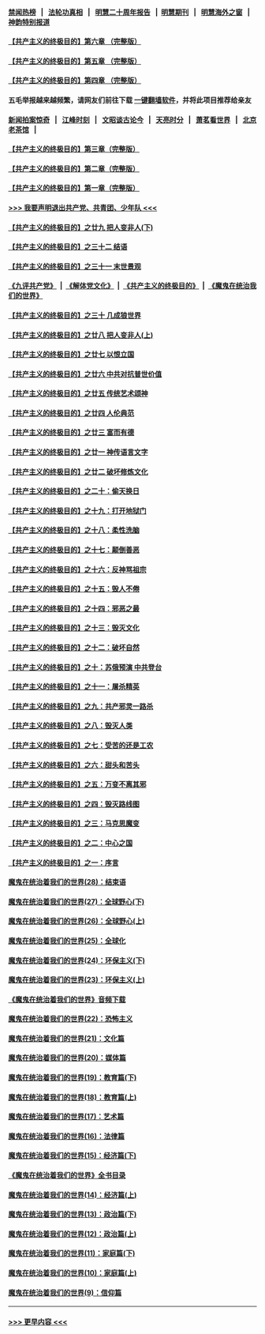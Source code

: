 #### [禁闻热榜](热点新闻.md?=0)  &nbsp;&nbsp;|&nbsp;&nbsp; [法轮功真相](https://github.com/gfw-breaker/truth/blob/master/README.md?=0) &nbsp;&nbsp;|&nbsp;&nbsp; [明慧二十周年报告](https://github.com/gfw-breaker/mh-reports/blob/master/README.md?=0) &nbsp;&nbsp;|&nbsp;&nbsp;[明慧期刊](https://github.com/gfw-breaker/mh-qikan) &nbsp;&nbsp;|&nbsp;&nbsp; [明慧海外之窗](https://github.com/gfw-breaker/mh-news/blob/master/README.md?=0) &nbsp;&nbsp;|&nbsp;&nbsp; [神韵特别报道](https://github.com/gfw-breaker/mh-news/blob/master/shenyun.md?=0)
#### [【共产主义的终极目的】第六章 （完整版）](../pages/nsc422/n11428913.md?t=03060231) 
#### [【共产主义的终极目的】第五章 （完整版）](../pages/nsc422/n11428912.md?t=03060231) 
#### [【共产主义的终极目的】第四章 （完整版）](../pages/nsc422/n11428907.md?t=03060231) 
#### 五毛举报越来越频繁，请网友们前往下载 [一键翻墙软件](https://github.com/gfw-breaker/ssr-accounts)，并将此项目推荐给亲友
#### [新闻拍案惊奇](https://github.com/gfw-breaker/banned-news/blob/master/pages/link4.md) &nbsp;&nbsp;|&nbsp;&nbsp; [江峰时刻](https://github.com/gfw-breaker/banned-news/blob/master/pages/link4.md) &nbsp;&nbsp;|&nbsp;&nbsp; [文昭谈古论今](https://github.com/gfw-breaker/banned-news/blob/master/pages/link4.md) &nbsp;&nbsp;|&nbsp;&nbsp; [天亮时分](https://github.com/gfw-breaker/banned-news/blob/master/pages/link4.md) &nbsp;&nbsp;|&nbsp;&nbsp; [萧茗看世界](https://github.com/gfw-breaker/banned-news/blob/master/pages/link4.md) &nbsp;&nbsp;|&nbsp;&nbsp; [北京老茶馆](https://github.com/gfw-breaker/banned-news/blob/master/pages/link4.md) &nbsp;&nbsp;|&nbsp;&nbsp; 
#### [【共产主义的终极目的】第三章（完整版）](../pages/nsc422/n11428848.md?t=03060231) 
#### [【共产主义的终极目的】第二章（完整版）](../pages/nsc422/n11428831.md?t=03060231) 
#### [【共产主义的终极目的】第一章（完整版）](../pages/nsc422/n11417651.md?t=03060231) 
#### [>>> 我要声明退出共产党、共青团、少年队 <<<](https://github.com/begood0513/goodnews/blob/master/quit/letter.md) 
#### [【共产主义的终极目的】之廿九 把人变非人(下)](../pages/nsc422/n11344140.md?t=03060231) 
#### [【共产主义的终极目的】之三十二 结语](../pages/nsc422/n11360535.md?t=03060231) 
#### [【共产主义的终极目的】之三十一 末世景观](../pages/nsc422/n11351129.md?t=03060231) 
#### [《九评共产党》](https://github.com/begood0513/9ping.md/blob/master/README.md) &nbsp;|&nbsp; [《解体党文化》](../../../../jtdwh.md/blob/master/README.md)  &nbsp;|&nbsp; [《共产主义的终极目的》](../../../../gczydzjmd.md/blob/master/README.md) &nbsp;|&nbsp; [《魔鬼在统治我们的世界》](../../../../mgztzwmdsj.md/blob/master/README.md) 
#### [【共产主义的终极目的】之三十 几成狼世界](../pages/nsc422/n11348280.md?t=03060231) 
#### [【共产主义的终极目的】之廿八 把人变非人(上)](../pages/nsc422/n11340492.md?t=03060231) 
#### [【共产主义的终极目的】之廿七 以恨立国](../pages/nsc422/n11336944.md?t=03060231) 
#### [【共产主义的终极目的】之廿六 中共对抗普世价值](../pages/nsc422/n11324785.md?t=03060231) 
#### [【共产主义的终极目的】之廿五 传统艺术颂神](../pages/nsc422/n11296396.md?t=03060231) 
#### [【共产主义的终极目的】之廿四 人伦典范](../pages/nsc422/n11296397.md?t=03060231) 
#### [【共产主义的终极目的】之廿三 富而有德](../pages/nsc422/n11283598.md?t=03060231) 
#### [【共产主义的终极目的】之廿一 神传语言文字](../pages/nsc422/n11263265.md?t=03060231) 
#### [【共产主义的终极目的】之廿二 破坏修炼文化](../pages/nsc422/n11245728.md?t=03060231) 
#### [【共产主义的终极目的】之二十：偷天换日](../pages/nsc422/n11238846.md?t=03060231) 
#### [【共产主义的终极目的】之十九：打开地狱门](../pages/nsc422/n11206376.md?t=03060231) 
#### [【共产主义的终极目的】之十八：柔性洗脑](../pages/nsc422/n11199994.md?t=03060231) 
#### [【共产主义的终极目的】之十七：颠倒善恶](../pages/nsc422/n11179782.md?t=03060231) 
#### [【共产主义的终极目的】之十六：反神骂祖宗](../pages/nsc422/n11166798.md?t=03060231) 
#### [【共产主义的终极目的】之十五：毁人不倦](../pages/nsc422/n11166792.md?t=03060231) 
#### [【共产主义的终极目的】之十四：邪恶之最](../pages/nsc422/n11150249.md?t=03060231) 
#### [【共产主义的终极目的】之十三：毁灭文化](../pages/nsc422/n11135227.md?t=03060231) 
#### [【共产主义的终极目的】之十二：破坏自然](../pages/nsc422/n11135214.md?t=03060231) 
#### [【共产主义的终极目的】之十：苏俄预演 中共登台](../pages/nsc422/n11118424.md?t=03060231) 
#### [【共产主义的终极目的】之十一：屠杀精英](../pages/nsc422/n11118442.md?t=03060231) 
#### [【共产主义的终极目的】之九：共产邪灵一路杀](../pages/nsc422/n11114139.md?t=03060231) 
#### [【共产主义的终极目的】之八：毁灭人类](../pages/nsc422/n11108503.md?t=03060231) 
#### [【共产主义的终极目的】之七：受苦的还是工农](../pages/nsc422/n11101809.md?t=03060231) 
#### [【共产主义的终极目的】之六：甜头和苦头](../pages/nsc422/n11096971.md?t=03060231) 
#### [【共产主义的终极目的】之五：万变不离其邪](../pages/nsc422/n11091285.md?t=03060231) 
#### [【共产主义的终极目的】之四：毁灭路线图](../pages/nsc422/n11086284.md?t=03060231) 
#### [【共产主义的终极目的】之三：马克思魔变](../pages/nsc422/n11061941.md?t=03060231) 
#### [【共产主义的终极目的】之二：中心之国](../pages/nsc422/n11047728.md?t=03060231) 
#### [【共产主义的终极目的】之一：序言](../pages/nsc422/n11086077.md?t=03060231) 
#### [魔鬼在统治着我们的世界(28)：结束语](../pages/nsc422/n10936246.md?t=03060231) 
#### [魔鬼在统治着我们的世界(27)：全球野心(下)](../pages/nsc422/n10928319.md?t=03060231) 
#### [魔鬼在统治着我们的世界(26)：全球野心(上)](../pages/nsc422/n10900318.md?t=03060231) 
#### [魔鬼在统治着我们的世界(25)：全球化](../pages/nsc422/n10788205.md?t=03060231) 
#### [魔鬼在统治着我们的世界(24)：环保主义(下)](../pages/nsc422/n10695307.md?t=03060231) 
#### [魔鬼在统治着我们的世界(23)：环保主义(上)](../pages/nsc422/n10688613.md?t=03060231) 
#### [《魔鬼在统治着我们的世界》音频下载](../pages/nsc422/n10635553.md?t=03060231) 
#### [魔鬼在统治着我们的世界(22)：恐怖主义](../pages/nsc422/n10614727.md?t=03060231) 
#### [魔鬼在统治着我们的世界(21)：文化篇](../pages/nsc422/n10597706.md?t=03060231) 
#### [魔鬼在统治着我们的世界(20)：媒体篇](../pages/nsc422/n10586579.md?t=03060231) 
#### [魔鬼在统治着我们的世界(19)：教育篇(下)](../pages/nsc422/n10564808.md?t=03060231) 
#### [魔鬼在统治着我们的世界(18)：教育篇(上)](../pages/nsc422/n10526970.md?t=03060231) 
#### [魔鬼在统治着我们的世界(17)：艺术篇](../pages/nsc422/n10499093.md?t=03060231) 
#### [魔鬼在统治着我们的世界(16)：法律篇](../pages/nsc422/n10485969.md?t=03060231) 
#### [魔鬼在统治着我们的世界(15)：经济篇(下)](../pages/nsc422/n10469975.md?t=03060231) 
#### [《魔鬼在统治着我们的世界》全书目录](../pages/nsc422/n10464261.md?t=03060231) 
#### [魔鬼在统治着我们的世界(14)：经济篇(上)](../pages/nsc422/n10457370.md?t=03060231) 
#### [魔鬼在统治着我们的世界(13)：政治篇(下)](../pages/nsc422/n10448270.md?t=03060231) 
#### [魔鬼在统治着我们的世界(12)：政治篇(上)](../pages/nsc422/n10444576.md?t=03060231) 
#### [魔鬼在统治着我们的世界(11)：家庭篇(下)](../pages/nsc422/n10440961.md?t=03060231) 
#### [魔鬼在统治着我们的世界(10)：家庭篇(上)](../pages/nsc422/n10435448.md?t=03060231) 
#### [魔鬼在统治着我们的世界(9)：信仰篇](../pages/nsc422/n10432159.md?t=03060231) 

----
#### [ >>> 更早内容 <<< ](../indexes/nsc422-earlier.md)
